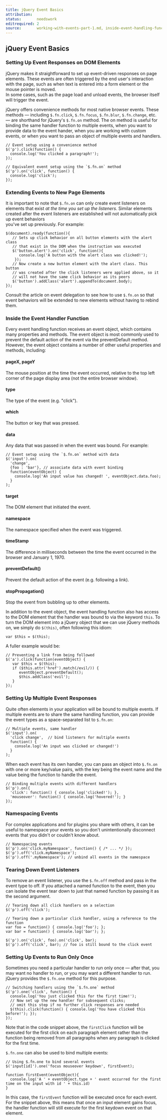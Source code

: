 ```yaml
---
title: jQuery Event Basics
attribution:  
status:       needswork
editrequired: 2
source:       working-with-events-part-1.md, inside-event-handling-function.md, events-to-elements.md
---
```


## jQuery Event Basics

### Setting Up Event Responses on DOM Elements

jQuery makes it straightforward to set up event-driven responses on page elements. 
These events are often triggered by the end user's interaction with the page, 
such as when text is entered into a form element or the mouse pointer is moved.  
In some cases, such as the page load and unload events, the browser itself will 
trigger the event.

jQuery offers convenience methods for most native browser events.  These methods — 
including `$.fn.click`, `$.fn.focus`, `$.fn.blur`, `$.fn.change`, etc. — are shorthand 
for jQuery's `$.fn.on` method.  The on method is useful for binding the same handler
function to multiple events, when you want to provide data to the event hander,
when you are working with custom events, or when you want to pass an object of
multiple events and handlers.

```
// Event setup using a convenience method
$('p').click(function() {
  console.log('You clicked a paragraph!');
});
```

```
// Equivalent event setup using the `$.fn.on` method
$('p').on('click', function() {
  console.log('click');
});
```

### Extending Events to New Page Elements

It is important to note that `$.fn.on` can only create event listeners 
on elements that exist *at the time you set up the listeners*.  Similar elements created 
after the event listeners are established will not automatically pick up event behaviors  
you've set up previously.  For example:

```
$(document).ready(function(){
   // Sets up click behavior on all button elements with the alert class
   // that exist in the DOM when the instruction was executed
   $('button.alert').on('click', function(){
      console.log('A button with the alert class was clicked!');
    });
   // Now create a new button element with the alert class. This button
   // was created after the click listeners were applied above, so it 
   // will not have the same click behavior as its peers
   $('button').addClass('alert').appendTo(document.body);
});
```

Consult the article on event delegation to see how to use `$.fn.on` so that 
event behaviors will be extended to new elements without having to rebind them.

### Inside the Event Handler Function

Every event handling function receives an event object, which contains many
properties and methods.  The event object is most commonly used to prevent the
default action of the event via the preventDefault method.  However, the event
object contains a number of other useful properties and methods, including:

#### pageX, pageY

The mouse position at the time the event occurred, relative to the top left corner of
the page display area (not the entire browser window).

#### type

The type of the event (e.g. "click").

#### which

The button or key that was pressed.

#### data

Any data that was passed in when the event was bound. For example:

```
// Event setup using the `$.fn.on` method with data
$('input').on(
  'change',  
  {foo : 'bar'}, // associate data with event binding
  function(eventObject) {
    console.log('An input value has changed! ', eventObject.data.foo);
  }
);
```

#### target

The DOM element that initiated the event.

#### namespace

The namespace specified when the event was triggered.

#### timeStamp

The difference in milliseconds between the time the event occurred in the browser and January 1, 1970.

#### preventDefault()

Prevent the default action of the event (e.g. following a link).

#### stopPropagation()

Stop the event from bubbling up to other elements.

In addition to the event object, the event handling function also has access to
the DOM element that the handler was bound to via the keyword `this`.  To turn
the DOM element into a jQuery object that we can use jQuery methods on, we
simply do `$(this)`, often following this idiom:

```
var $this = $(this);
```

A fuller example would be:

```
// Preventing a link from being followed
$('a').click(function(eventObject) {
   var $this = $(this);
   if ($this.attr('href').match(/evil/)) {
      eventObject.preventDefault();
      $this.addClass('evil');
   }
});
```

### Setting Up Multiple Event Responses

Quite often elements in your application will be bound to multiple events.  If 
multiple events are to share the same handling function, you can provide the event types 
as a space-separated list to `$.fn.on`:

```
// Multiple events, same handler
$('input').on(
  'click change',  // bind listeners for multiple events
  function() {
    console.log('An input was clicked or changed!')
  }
);
```

When each event has its own handler, you can pass an object into `$.fn.on` with one or 
more key/value pairs, with the key being the event name and the value being the function 
to handle the event.

```
// Binding multiple events with different handlers
$('p').on({
  'click': function() { console.log('clicked!'); },
  'mouseover': function() { console.log('hovered!'); }
});
```

### Namespacing Events

For complex applications and for plugins you share with others, it can be
useful to namespace your events so you don't unintentionally disconnect events
that you didn't or couldn't know about.

```
// Namespacing events
$('p').on('click.myNamespace', function() { /* ... */ });
$('p').off('click.myNamespace');
$('p').off('.myNamespace'); // unbind all events in the namespace
```

### Tearing Down Event Listeners

To remove an event listener, you use the `$.fn.off` method and pass in
the event type to off.  If you attached a named function to the event, then
you can isolate the event tear down to just that named function by passing it as the
second argument.

```
// Tearing down all click handlers on a selection
$('p').off('click');
```

```
// Tearing down a particular click handler, using a reference to the function
var foo = function() { console.log('foo'); };
var bar = function() { console.log('bar'); };

$('p').on('click', foo).on('click', bar);
$('p').off('click', bar); // foo is still bound to the click event
```

### Setting Up Events to Run Only Once

Sometimes you need a particular handler to run only once — after that, you may
want no handler to run, or you may want a different handler to run.  jQuery
provides the `$.fn.one` method for this purpose.

```
// Switching handlers using the `$.fn.one` method
$('p').one('click', function() {
  console.log('You just clicked this for the first time!');
  // Now set up the new handler for subsequent clicks; 
  // omit this step if no further click responses are needed
  $(this).click(function() { console.log('You have clicked this before!'); });
});
```

Note that in the code snippet above, the `firstClick` function will be executed for 
the first click on each paragraph element rather than the function being removed 
from all paragraphs when any paragraph is clicked for the first time.

`$.fn.one` can also be used to bind multiple events: 

```
// Using $.fn.one to bind several events
$('input[id]').one('focus mouseover keydown', firstEvent);
 
function firstEvent(eventObject){
  console.log('A ' + eventObject.type + ' event occurred for the first time on the input with id ' + this.id)
}
```

In this case, the `firstEvent` function will be executed once for each event. For the snippet above, 
this means that once an input element gains focus, the handler function will still execute for the 
first keydown event on that element.
